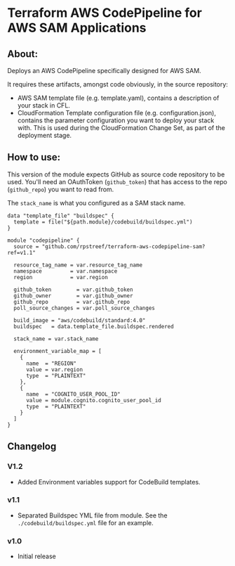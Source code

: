 # Terraform AWS CodePipeline for AWS SAM Applications

## About:

Deploys an AWS CodePipeline specifically designed for AWS SAM.

It requires these artifacts, amongst code obviously, in the source repository:
- AWS SAM template file (e.g. template.yaml), contains a description of your stack in CFL.
- CloudFormation Template configuration file (e.g. configuration.json), contains the parameter configuration you want to deploy your stack with. This is used during the CloudFormation Change Set, as part of the deployment stage.

## How to use:

This version of the module expects GitHub as source code repository to be used. You'll need an OAuthToken (``github_token``)  that has access to the repo (``github_repo``) you want to read from.

The ``stack_name`` is what you configured as a SAM stack name.

```hcl
data "template_file" "buildspec" {
  template = file("${path.module}/codebuild/buildspec.yml")
}

module "codepipeline" {
  source = "github.com/rpstreef/terraform-aws-codepipeline-sam?ref=v1.1"

  resource_tag_name = var.resource_tag_name
  namespace         = var.namespace
  region            = var.region

  github_token        = var.github_token
  github_owner        = var.github_owner
  github_repo         = var.github_repo
  poll_source_changes = var.poll_source_changes

  build_image = "aws/codebuild/standard:4.0"
  buildspec   = data.template_file.buildspec.rendered

  stack_name = var.stack_name

  environment_variable_map = [
    {
      name  = "REGION"
      value = var.region
      type  = "PLAINTEXT"
    },
    {
      name  = "COGNITO_USER_POOL_ID"
      value = module.cognito.cognito_user_pool_id
      type  = "PLAINTEXT"
    }
  ]
}
```

## Changelog

### V1.2
 - Added Environment variables support for CodeBuild templates.

### v1.1
 - Separated Buildspec YML file from module. See the ``./codebuild/buildspec.yml`` file for an example.

### v1.0
 - Initial release
